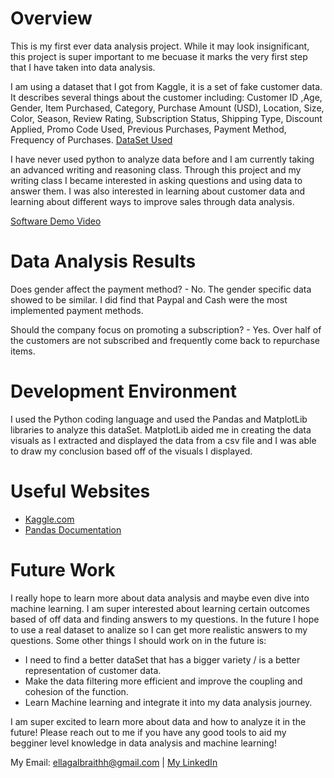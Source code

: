 # Overview

This is my first ever data analysis project. While it may look insignificant, this project is super important to me becuase it marks the very first step that I have taken into data analysis.

I am using a dataset that I got from Kaggle, it is a set of fake customer data. It describes several things about the customer including: Customer ID ,Age, Gender, Item Purchased, Category, Purchase Amount (USD), Location, Size, Color, Season, Review Rating, Subscription Status, Shipping Type, Discount Applied, Promo Code Used, Previous Purchases, Payment Method, Frequency of Purchases.
[DataSet Used](https://kaggle.com/datasets/iamsouravbanerjee/customer-shopping-trends-dataset)

I have never used python to analyze data before and I am currently taking an advanced writing and reasoning class. Through this project and my writing class I became interested in asking questions and using data to answer them. I was also interested in learning about customer data and learning about different ways to improve sales through data analysis.

[Software Demo Video](https://clipchamp.com/watch/D6nSvuUfPvz)

# Data Analysis Results

Does gender affect the payment method?
    - No. The gender specific data showed to be similar. I did find that Paypal and Cash were the most implemented payment methods.

Should the company focus on promoting a subscription?
    - Yes. Over half of the customers are not subscribed and frequently come back to repurchase items.

# Development Environment

I used the Python coding language and used the Pandas and MatplotLib libraries to analyze this dataSet. MatplotLib aided me in creating the data visuals as I extracted and displayed the data from a csv file and I was able to draw my conclusion based off of the visuals I displayed.

# Useful Websites

* [Kaggle.com](https://www.kaggle.com/)
* [Pandas Documentation](https://pandas.pydata.org/docs/user_guide/index.html)

# Future Work

I really hope to learn more about data analysis and maybe even dive into machine learning. I am super interested about learning certain outcomes based of off data and finding answers to my questions. In the future I hope to use a real dataset to analize so I can get more realistic answers to my questions. Some other things I should work on in the future is:

* I need to find a better dataSet that has a bigger variety / is a better representation of customer data.
* Make the data filtering more efficient and improve the coupling and cohesion of the function.
* Learn Machine learning and integrate it into my data analysis journey.

I am super excited to learn more about data and how to analyze it in the future! Please reach out to me if you have any good tools to aid my begginer level knowledge in data analysis and machine learning!

My Email: ellagalbraithh@gmail.com | [My LinkedIn](www.linkedin.com/in/ella-galbraith)
